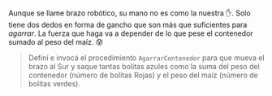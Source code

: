 <gs-attire attire-url="https://raw.githubusercontent.com/MumukiProject/mumuki-guia-gobstones-brazos-roboticos/master/assets/attires/config_1581000611416.json"></gs-attire>

Aunque se llame brazo robótico, su mano no es como la nuestra :hand:. Solo tiene dos dedos en forma de gancho que son más que suficientes para _agarrar_. La fuerza que haga va a depender de lo que pese el contenedor sumado al peso del maíz. :cold_sweat:

> Definí e invocá el procedimiento `AgarrarContenedor` para que mueva el brazo al Sur y saque tantas bolitas azules como la suma del peso del contenedor (número de bolitas Rojas) y el peso del maíz (número de bolitas verdes).
